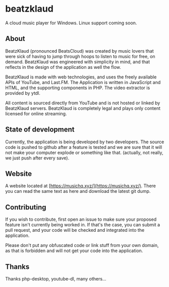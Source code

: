 # beatzklaud
A cloud music player for Windows. Linux support coming soon. 

## About
BeatzKlaud (pronounced BeatsCloud) was created by music lovers that were sick of having to jump through hoops to listen to music for free, on demand. BeatzKlaud was engineered with simplicity in mind, and that reflects in the design of the application as well the flow.

BeatzKlaud is made with web technologies, and uses the freely available APIs of YouTube, and Last.FM. The Application is written in JavaScript and HTML, and the supporting components in PHP. The video extractor is provided by ytdl.

All content is sourced directly from YouTube and is not hosted or linked by BeatzKlaud servers. BeatzKlaud is completely legal and plays only content licensed for online streaming.

## State of development
Currently, the application is being developed by two developers. The source code is pushed to github after a feature is tested and we are sure that it will not make your computer explode or something like that. (actually, not really, we just push after every save).

## Website
A website located at [https://musichq.xyz/](https://musichq.xyz/). There you can read the same text as here and download the latest git dump.

## Contributing
If you wish to contribute, first open an issue to make sure your proposed feature isn't currently being worked in. If that's the case, you can submit a pull request, and your code will be checked and integrated into the application.

Please don't put any obfuscated code or link stuff from your own domain, as that is forbidden and will not get your code into the application.

## Thanks
Thanks php-desktop, youtube-dl, many others...